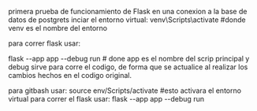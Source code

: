 primera prueba de funcionamiento de Flask en una conexion a la base de datos de postgrets
inciar el entorno virtual:
venv\Scripts\activate #donde venv es el nombre del entorno

para correr flask usar:

flask --app app --debug run # done app es el nombre del scrip principal y debug sirve para corre el codigo, de forma que se actualice al realizar los cambios hechos en el codigo original.

para gitbash usar:
source env/Scripts/activate     #esto activara el entorno virtual
para correr el flask usar:
flask --app app --debug run
